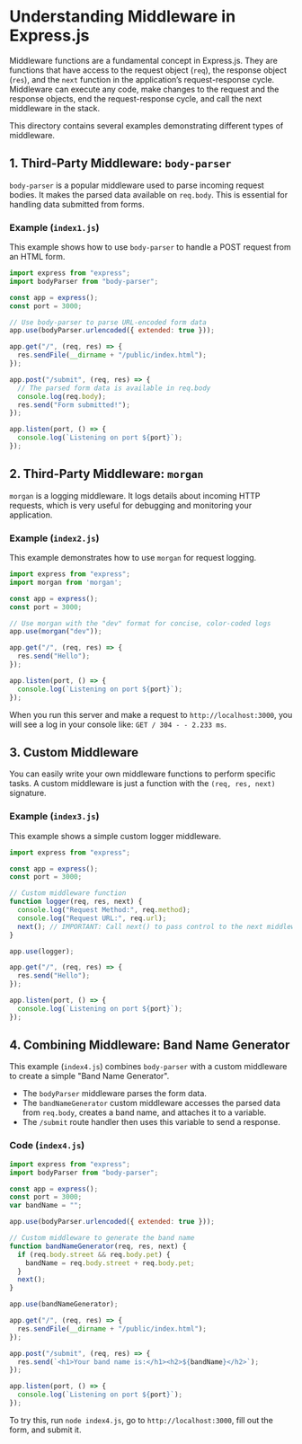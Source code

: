 # Understanding Middleware in Express.js

Middleware functions are a fundamental concept in Express.js. They are functions that have access to the request object (`req`), the response object (`res`), and the `next` function in the application’s request-response cycle. Middleware can execute any code, make changes to the request and the response objects, end the request-response cycle, and call the next middleware in the stack.

This directory contains several examples demonstrating different types of middleware.

## 1. Third-Party Middleware: `body-parser`

`body-parser` is a popular middleware used to parse incoming request bodies. It makes the parsed data available on `req.body`. This is essential for handling data submitted from forms.

### Example (`index1.js`)

This example shows how to use `body-parser` to handle a POST request from an HTML form.

```javascript
import express from "express";
import bodyParser from "body-parser";

const app = express();
const port = 3000;

// Use body-parser to parse URL-encoded form data
app.use(bodyParser.urlencoded({ extended: true }));

app.get("/", (req, res) => {
  res.sendFile(__dirname + "/public/index.html");
});

app.post("/submit", (req, res) => {
  // The parsed form data is available in req.body
  console.log(req.body);
  res.send("Form submitted!");
});

app.listen(port, () => {
  console.log(`Listening on port ${port}`);
});
```

## 2. Third-Party Middleware: `morgan`

`morgan` is a logging middleware. It logs details about incoming HTTP requests, which is very useful for debugging and monitoring your application.

### Example (`index2.js`)

This example demonstrates how to use `morgan` for request logging.

```javascript
import express from "express";
import morgan from 'morgan';

const app = express();
const port = 3000;

// Use morgan with the "dev" format for concise, color-coded logs
app.use(morgan("dev"));

app.get("/", (req, res) => {
  res.send("Hello");
});

app.listen(port, () => {
  console.log(`Listening on port ${port}`);
});
```
When you run this server and make a request to `http://localhost:3000`, you will see a log in your console like: `GET / 304 - - 2.233 ms`.

## 3. Custom Middleware

You can easily write your own middleware functions to perform specific tasks. A custom middleware is just a function with the `(req, res, next)` signature.

### Example (`index3.js`)

This example shows a simple custom logger middleware.

```javascript
import express from "express";

const app = express();
const port = 3000;

// Custom middleware function
function logger(req, res, next) {
  console.log("Request Method:", req.method);
  console.log("Request URL:", req.url);
  next(); // IMPORTANT: Call next() to pass control to the next middleware
}

app.use(logger);

app.get("/", (req, res) => {
  res.send("Hello");
});

app.listen(port, () => {
  console.log(`Listening on port ${port}`);
});
```

## 4. Combining Middleware: Band Name Generator

This example (`index4.js`) combines `body-parser` with a custom middleware to create a simple "Band Name Generator".

-   The `bodyParser` middleware parses the form data.
-   The `bandNameGenerator` custom middleware accesses the parsed data from `req.body`, creates a band name, and attaches it to a variable.
-   The `/submit` route handler then uses this variable to send a response.

### Code (`index4.js`)
```javascript
import express from "express";
import bodyParser from "body-parser";

const app = express();
const port = 3000;
var bandName = "";

app.use(bodyParser.urlencoded({ extended: true }));

// Custom middleware to generate the band name
function bandNameGenerator(req, res, next) {
  if (req.body.street && req.body.pet) {
    bandName = req.body.street + req.body.pet;
  }
  next();
}

app.use(bandNameGenerator);

app.get("/", (req, res) => {
  res.sendFile(__dirname + "/public/index.html");
});

app.post("/submit", (req, res) => {
  res.send(`<h1>Your band name is:</h1><h2>${bandName}</h2>`);
});

app.listen(port, () => {
  console.log(`Listening on port ${port}`);
});
```

To try this, run `node index4.js`, go to `http://localhost:3000`, fill out the form, and submit it.
